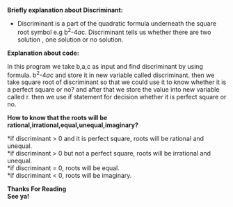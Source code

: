 <b>Briefly explanation about Discriminant:</b>

* Discriminant is a part of the quadratic formula underneath the square root symbol e.g b<sup>2</sup>-4*a*c. Discriminant tells us whether there are two solution , one solution or no solution.

<b>Explanation about code:</b>

In this program we take b,a,c as input and find discriminant by using formula. b<sup>2</sup>-4*a*c and store it in new variable called discriminant. then we take square root of discriminant 
so that we could use it to know whether it is a perfect square or no? and after that we store the value into new variable called r. then we use if statement for decision whether it is perfect
square or no.

<b>How to know that the roots will be rational,irrational,equal,unequal,imaginary?</b>

*if discriminant > 0 and it is perfect square, roots will be rational and unequal.
<br>
*if discriminant > 0 but not a perfect square, roots will be irrational and unequal.
<br>
*if discriminant = 0, roots will be equal.
<br>
*if discriminant < 0, roots will be imaginary.

<b>Thanks For Reading</b>
<br>
<b>See ya!</b>
